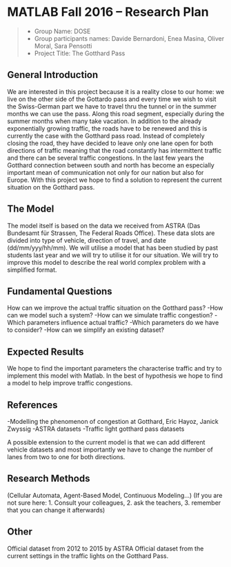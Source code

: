 ﻿# MATLAB Fall 2016 – Research Plan

> * Group Name: DOSE
> * Group participants names: Davide Bernardoni, Enea Masina, Oliver Moral, Sara Pensotti
> * Project Title: The Gotthard Pass

## General Introduction

We are interested in this project because it is a reality close to our home: we live on the other side of the Gottardo pass and every time we wish to visit the Swiss-German part we have to travel thru the tunnel or in the summer months we can use the pass. Along this road segment, especially during the summer months when many take vacation. In addition to the already exponentially growing traffic, the roads have to be renewed and this is currently the case with the Gotthard pass road. Instead of completely closing the road, they have decided to leave only one lane open for both directions of traffic meaning that the road constantly has intermittent traffic and there can be several traffic congestions. In the last few years the Gotthard connection between south and north has become an especially important mean of communication not only for our nation but also for Europe. With this project we hope to find a solution to represent the current situation on the Gotthard pass. 

## The Model

The model itself is based on the data we received from ASTRA (Das Bundesamt für Strassen, The Federal Roads Office). These data slots are divided into type of vehicle, direction of travel, and date (dd/mm/yyy/hh/mm). We will utilise a model that has been studied by past students last year and we will try to utilise it for our situation. We will try to improve this model to describe the real world complex problem with a simplified format.


## Fundamental Questions

How can we improve the actual traffic situation on the Gotthard pass?
	-How can we model such a system?
	-How can we simulate traffic congestion?
	-Which parameters influence actual traffic?
	-Which parameters do we have to consider?
	-How can we simplify an existing dataset?


## Expected Results

We hope to find the important parameters the characterise traffic and try to implement this model with Matlab. In the best of hypothesis we hope to find a model to help improve traffic congestions.

## References 

-Modelling the phenomenon of congestion at Gotthard, Eric Hayoz, Janick Zwyssig
-ASTRA datasets
-Traffic light gotthard pass datasets

A possible extension to the current model is that we can add different vehicle datasets and most importantly we have to change the number of lanes from two to one for both directions. 


## Research Methods

(Cellular Automata, Agent-Based Model, Continuous Modeling...) (If you are not sure here: 1. Consult your colleagues, 2. ask the teachers, 3. remember that you can change it afterwards)


## Other

Official dataset from 2012 to 2015 by ASTRA
Official dataset from the current settings in the traffic lights on the Gotthard Pass. 
